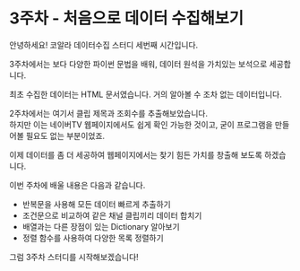 # 3주차 - 처음으로 데이터 수집해보기

안녕하세요! 코알라 데이터수집 스터디 세번째 시간입니다.

3주차에서는 보다 다양한 파이썬 문법을 배워, 데이터 원석을 가치있는 보석으로 세공합니다.

최초 수집한 데이터는 HTML 문서였습니다. 거의 알아볼 수 조차 없는 데이터입니다.

2주차에서는 여기서 클립 제목과 조회수를 추출해보았습니다.  
하지만 이는 네이버TV 웹페이지에서도 쉽게 확인 가능한 것이고, 굳이 프로그램을 만들어볼 필요도 없는 부분이었죠.

이제 데이터를 좀 더 세공하여 웹페이지에서는 찾기 힘든 가치를 창출해 보도록 하겠습니다.

이번 주차에 배울 내용은 다음과 같습니다.

* 반복문을 사용해 모든 데이터 빠르게 추출하기
* 조건문으로 비교하여 같은 채널 클립끼리 데이터 합치기
* 배열과는 다른 장점이 있는 Dictionary 알아보기
* 정렬 함수를 사용하여 다양한 목록 정렬하기

그럼 3주차 스터디를 시작해보겠습니다!

